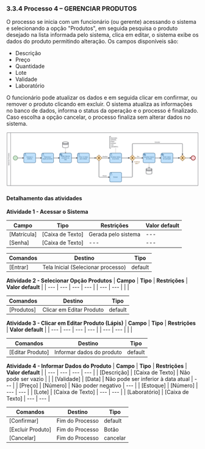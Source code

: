 ### 3.3.4 Processo 4 – GERENCIAR PRODUTOS

O processo se inicia com um funcionário (ou gerente) acessando o sistema e selecionando a opção "Produtos", em seguida pesquisa o produto desejado na lista informada pelo sistema, clica em editar, o sistema exibe os dados do produto permitindo alteração. Os campos disponíveis são:
* Descrição
* Preço
* Quantidade
* Lote
* Validade
* Laboratório

O funcionário pode atualizar os dados e em seguida clicar em confirmar, ou remover o produto clicando em excluir. O sistema atualiza as informações no banco de dados, informa o status da operação e o processo é finalizado. Caso escolha a opção cancelar, o processo finaliza sem alterar dados no sistema.

![Gerenciar Produtos](../images/04-gerenciar-produtos.png "Gerenciar Produtos.")

#### Detalhamento das atividades

**Atividade 1 - Acessar o Sistema**

| **Campo**       | **Tipo**         | **Restrições**      | **Valor default** |
| ---             | ---              | ---                 | ---               |
| [Matrícula]     | [Caixa de Texto] | Gerada pelo sistema | ---     |
| [Senha]         | [Caixa de Texto] | --- | ---     |

| **Comandos**    |  **Destino**     | **Tipo**                 |
| ---             | ---              | ---                      |
| [Entrar]        | Tela Inicial (Selecionar processo)     | default      |


**Atividade 2 - Selecionar Opção Produtos**
| **Campo**       | **Tipo**         | **Restrições** | **Valor default** |
| ---             | ---              | ---            | ---               |
| --- | ---  |                |                   |

| **Comandos**         |  **Destino**                   | **Tipo**            |
| ---                  | ---                            | ---                 |
| [Produtos]           | Clicar em Editar Produto | default  |


**Atividade 3 - Clicar em Editar Produto (Lápis)**
| **Campo**       | **Tipo**         | **Restrições** | **Valor default** |
| ---             | ---              | ---            | ---               |
| --- | ---  |                |                   |

| **Comandos**         |  **Destino**                   | **Tipo**            |
| ---                  | ---                            | ---                 |
| [Editar Produto]     | Informar dados do produto      | default  |


**Atividade 4 - Informar Dados do Produto**
| **Campo**       | **Tipo**         | **Restrições** | **Valor default** |
| ---             | ---              | ---            | ---               |
| [Descrição]          | [Caixa de Texto] | Não pode ser vazio |                   |
| [Validade]         | [Data]  | Não pode ser inferior à data atual | --- |
| [Preço]         | [Número] | Não poder negativo | --- |
| [Estoque]       | [Número]  | --- | --- |
| [Lote]       | [Caixa de Texto]  | --- | --- |
| [Laboratório]       | [Caixa de Texto]  | --- | --- |

| **Comandos**         |  **Destino**                   | **Tipo**            |
| ---                  | ---                            | ---                 |
| [Confirmar]          | Fim do Processo                |  default            |
| [Excluir Produto]    | Fim do Processo                |  Botão              |
| [Cancelar]           | Fim do Processo                |  cancelar           |

